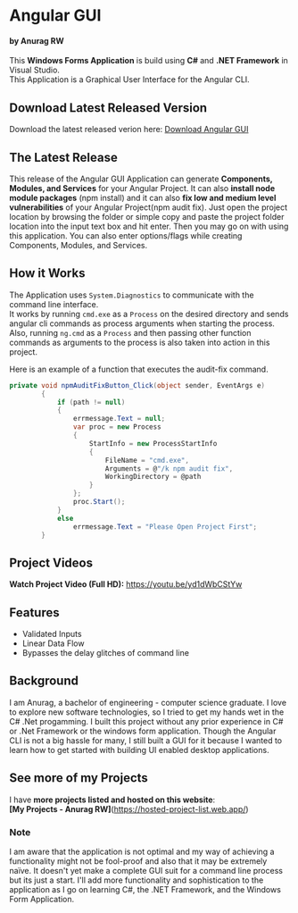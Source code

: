 # Angular GUI
#### by Anurag RW

This **Windows Forms Application** is build using **C#** and **.NET Framework** in Visual Studio.\
This Application is a Graphical User Interface for the Angular CLI.

## Download Latest Released Version
Download the latest released verion here:
[Download Angular GUI](https://github.com/AshRW/AngularGUI/releases/download/0.1/AngularGUI.v0.1.exe)

## The Latest Release
This release of the Angular GUI Application can generate **Components, Modules, and Services** for your Angular Project. It can also **install node module packages** (npm install) and it can also **fix low and medium level vulnerabilities** of your Angular Project(npm audit fix).
Just open the project location by browsing the folder or simple copy and paste the project folder location into the input text box and hit enter. Then you may go on with using this application. You can also enter options/flags while creating Components, Modules, and Services.

## How it Works

The Application uses `System.Diagnostics` to communicate with the command line interface.\
It works by running `cmd.exe` as a `Process` on the desired directory and sends angular cli commands as process arguments when starting the process.
Also, running `ng.cmd` as a `Process` and then passing other function commands as arguments to the process is also taken into action in this project.

Here is an example of a function that executes the audit-fix command.
```c#
private void npmAuditFixButton_Click(object sender, EventArgs e)
        {
            if (path != null)
            {
                errmessage.Text = null;
                var proc = new Process
                {
                    StartInfo = new ProcessStartInfo
                    {
                        FileName = "cmd.exe",
                        Arguments = @"/k npm audit fix",
                        WorkingDirectory = @path
                    }
                };
                proc.Start();
            }
            else
                errmessage.Text = "Please Open Project First";
        }
```

## Project Videos
**Watch Project Video (Full HD):**
https://youtu.be/yd1dWbCStYw

## Features
* Validated Inputs
* Linear Data Flow
* Bypasses the delay glitches of command line

## Background
I am Anurag, a bachelor of engineering - computer science graduate. I love to explore new software technologies, so I tried to get my hands wet in the C# .Net progamming. I built this project without any prior experience in C# or .Net Framework or the windows form application. Though the Angular CLI is not a big hassle for many, I still built a GUI for it because I wanted to learn how to get started with building UI enabled desktop applications.

## See more of my Projects
I have **more projects listed and hosted on this website**:\
**[My Projects - Anurag RW]**(https://hosted-project-list.web.app/)

### Note
I am aware that the application is not optimal and my way of achieving a functionality might not be fool-proof and also that it may be extremely naïve. It doesn't yet make a complete GUI suit for a command line process but its just a start. I'll add more functionality and sophistication to the application as I go on learning C#, the .NET Framework, and the Windows Form Application.
